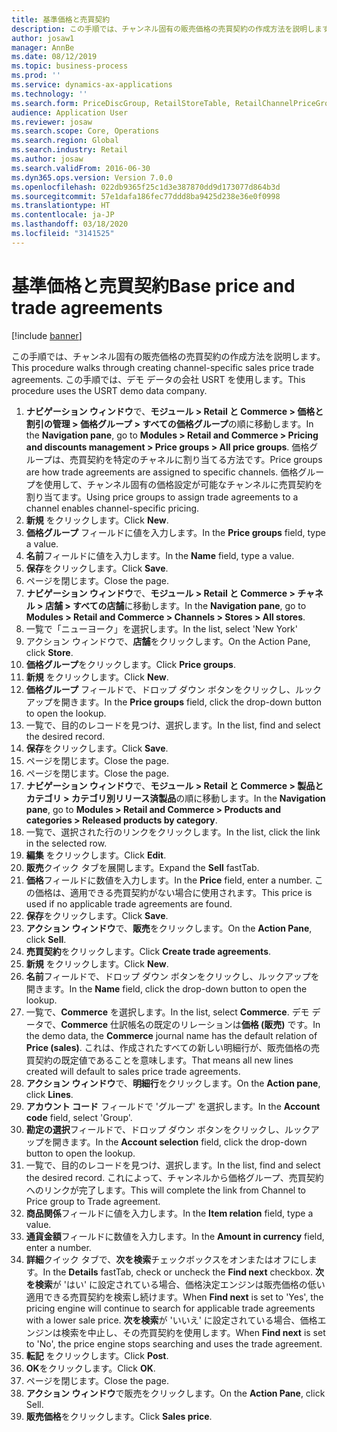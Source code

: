 ```yaml
---
title: 基準価格と売買契約
description: この手順では、チャンネル固有の販売価格の売買契約の作成方法を説明します。
author: josaw1
manager: AnnBe
ms.date: 08/12/2019
ms.topic: business-process
ms.prod: ''
ms.service: dynamics-ax-applications
ms.technology: ''
ms.search.form: PriceDiscGroup, RetailStoreTable, RetailChannelPriceGroup, EcoResProductDetailsExtended, PriceDiscAdmTable, PriceDiscAdm
audience: Application User
ms.reviewer: josaw
ms.search.scope: Core, Operations
ms.search.region: Global
ms.search.industry: Retail
ms.author: josaw
ms.search.validFrom: 2016-06-30
ms.dyn365.ops.version: Version 7.0.0
ms.openlocfilehash: 022db9365f25c1d3e387870dd9d173077d864b3d
ms.sourcegitcommit: 57e1dafa186fec77ddd8ba9425d238e36e0f0998
ms.translationtype: HT
ms.contentlocale: ja-JP
ms.lasthandoff: 03/18/2020
ms.locfileid: "3141525"
---
```

# <a name="base-price-and-trade-agreements"></a><span data-ttu-id="1c91b-103">基準価格と売買契約</span><span class="sxs-lookup"><span data-stu-id="1c91b-103">Base price and trade agreements</span></span>

[!include [banner](../includes/banner.md)]

<span data-ttu-id="1c91b-104">この手順では、チャンネル固有の販売価格の売買契約の作成方法を説明します。</span><span class="sxs-lookup"><span data-stu-id="1c91b-104">This procedure walks through creating channel-specific sales price trade agreements.</span></span> <span data-ttu-id="1c91b-105">この手順では、デモ データの会社 USRT を使用します。</span><span class="sxs-lookup"><span data-stu-id="1c91b-105">This procedure uses the USRT demo data company.</span></span>

1. <span data-ttu-id="1c91b-106">**ナビゲーション ウィンドウ**で、**モジュール > Retail と Commerce > 価格と割引の管理 > 価格グループ > すべての価格グループ**の順に移動します。</span><span class="sxs-lookup"><span data-stu-id="1c91b-106">In the **Navigation pane**, go to **Modules > Retail and Commerce > Pricing and discounts management > Price groups > All price groups**.</span></span> <span data-ttu-id="1c91b-107">価格グループは、売買契約を特定のチャネルに割り当てる方法です。</span><span class="sxs-lookup"><span data-stu-id="1c91b-107">Price groups are how trade agreements are assigned to specific channels.</span></span> <span data-ttu-id="1c91b-108">価格グループを使用して、チャンネル固有の価格設定が可能なチャンネルに売買契約を割り当てます。</span><span class="sxs-lookup"><span data-stu-id="1c91b-108">Using price groups to assign trade agreements to a channel enables channel-specific pricing.</span></span>  
2. <span data-ttu-id="1c91b-109">**新規** をクリックします。</span><span class="sxs-lookup"><span data-stu-id="1c91b-109">Click **New**.</span></span>
3. <span data-ttu-id="1c91b-110">**価格グループ** フィールドに値を入力します。</span><span class="sxs-lookup"><span data-stu-id="1c91b-110">In the **Price groups** field, type a value.</span></span>
4. <span data-ttu-id="1c91b-111">**名前**フィールドに値を入力します。</span><span class="sxs-lookup"><span data-stu-id="1c91b-111">In the **Name** field, type a value.</span></span>
5. <span data-ttu-id="1c91b-112">**保存**をクリックします。</span><span class="sxs-lookup"><span data-stu-id="1c91b-112">Click **Save**.</span></span>
6. <span data-ttu-id="1c91b-113">ページを閉じます。</span><span class="sxs-lookup"><span data-stu-id="1c91b-113">Close the page.</span></span>
7. <span data-ttu-id="1c91b-114">**ナビゲーション ウィンドウ**で、**モジュール > Retail と Commerce > チャネル > 店舗 > すべての店舗**に移動します。</span><span class="sxs-lookup"><span data-stu-id="1c91b-114">In the **Navigation pane**, go to **Modules > Retail and Commerce > Channels > Stores > All stores**.</span></span>
8. <span data-ttu-id="1c91b-115">一覧で「ニューヨーク」を選択します。</span><span class="sxs-lookup"><span data-stu-id="1c91b-115">In the list, select 'New York'</span></span>
9. <span data-ttu-id="1c91b-116">アクション ウィンドウで、**店舗**をクリックします。</span><span class="sxs-lookup"><span data-stu-id="1c91b-116">On the Action Pane, click **Store**.</span></span>
10. <span data-ttu-id="1c91b-117">**価格グループ**をクリックします。</span><span class="sxs-lookup"><span data-stu-id="1c91b-117">Click **Price groups**.</span></span>
11. <span data-ttu-id="1c91b-118">**新規** をクリックします。</span><span class="sxs-lookup"><span data-stu-id="1c91b-118">Click **New**.</span></span>
12. <span data-ttu-id="1c91b-119">**価格グループ** フィールドで、ドロップ ダウン ボタンをクリックし、ルックアップを開きます。</span><span class="sxs-lookup"><span data-stu-id="1c91b-119">In the **Price groups** field, click the drop-down button to open the lookup.</span></span>
13. <span data-ttu-id="1c91b-120">一覧で、目的のレコードを見つけ、選択します。</span><span class="sxs-lookup"><span data-stu-id="1c91b-120">In the list, find and select the desired record.</span></span>
14. <span data-ttu-id="1c91b-121">**保存**をクリックします。</span><span class="sxs-lookup"><span data-stu-id="1c91b-121">Click **Save**.</span></span>
15. <span data-ttu-id="1c91b-122">ページを閉じます。</span><span class="sxs-lookup"><span data-stu-id="1c91b-122">Close the page.</span></span>
16. <span data-ttu-id="1c91b-123">ページを閉じます。</span><span class="sxs-lookup"><span data-stu-id="1c91b-123">Close the page.</span></span>
17. <span data-ttu-id="1c91b-124">**ナビゲーション ウィンドウ**で、**モジュール > Retail と Commerce > 製品とカテゴリ > カテゴリ別リリース済製品**の順に移動します。</span><span class="sxs-lookup"><span data-stu-id="1c91b-124">In the **Navigation pane**, go to **Modules > Retail and Commerce > Products and categories > Released products by category**.</span></span>
18. <span data-ttu-id="1c91b-125">一覧で、選択された行のリンクをクリックします。</span><span class="sxs-lookup"><span data-stu-id="1c91b-125">In the list, click the link in the selected row.</span></span>
19. <span data-ttu-id="1c91b-126">**編集** をクリックします。</span><span class="sxs-lookup"><span data-stu-id="1c91b-126">Click **Edit**.</span></span>
20. <span data-ttu-id="1c91b-127">**販売**クイック タブを展開します。</span><span class="sxs-lookup"><span data-stu-id="1c91b-127">Expand the **Sell** fastTab.</span></span>
21. <span data-ttu-id="1c91b-128">**価格**フィールドに数値を入力します。</span><span class="sxs-lookup"><span data-stu-id="1c91b-128">In the **Price** field, enter a number.</span></span> <span data-ttu-id="1c91b-129">この価格は、適用できる売買契約がない場合に使用されます。</span><span class="sxs-lookup"><span data-stu-id="1c91b-129">This price is used if no applicable trade agreements are found.</span></span>  
22. <span data-ttu-id="1c91b-130">**保存**をクリックします。</span><span class="sxs-lookup"><span data-stu-id="1c91b-130">Click **Save**.</span></span>
23. <span data-ttu-id="1c91b-131">**アクション ウィンドウ**で、**販売**をクリックします。</span><span class="sxs-lookup"><span data-stu-id="1c91b-131">On the **Action Pane**, click **Sell**.</span></span>
24. <span data-ttu-id="1c91b-132">**売買契約**をクリックします。</span><span class="sxs-lookup"><span data-stu-id="1c91b-132">Click **Create trade agreements**.</span></span>
25. <span data-ttu-id="1c91b-133">**新規** をクリックします。</span><span class="sxs-lookup"><span data-stu-id="1c91b-133">Click **New**.</span></span>
26. <span data-ttu-id="1c91b-134">**名前**フィールドで、ドロップ ダウン ボタンをクリックし、ルックアップを開きます。</span><span class="sxs-lookup"><span data-stu-id="1c91b-134">In the **Name** field, click the drop-down button to open the lookup.</span></span>
27. <span data-ttu-id="1c91b-135">一覧で、**Commerce** を選択します。</span><span class="sxs-lookup"><span data-stu-id="1c91b-135">In the list, select **Commerce**.</span></span> <span data-ttu-id="1c91b-136">デモ データで、**Commerce** 仕訳帳名の既定のリレーションは**価格 (販売)** です。</span><span class="sxs-lookup"><span data-stu-id="1c91b-136">In the demo data, the **Commerce** journal name has the default relation of **Price (sales)**.</span></span> <span data-ttu-id="1c91b-137">これは、作成されたすべての新しい明細行が、販売価格の売買契約の既定値であることを意味します。</span><span class="sxs-lookup"><span data-stu-id="1c91b-137">That means all new lines created will default to sales price trade agreements.</span></span>  
28. <span data-ttu-id="1c91b-138">**アクション ウィンドウ**で、**明細行**をクリックします。</span><span class="sxs-lookup"><span data-stu-id="1c91b-138">On the **Action pane**, click **Lines**.</span></span>
29. <span data-ttu-id="1c91b-139">**アカウント コード** フィールドで 'グループ' を選択します。</span><span class="sxs-lookup"><span data-stu-id="1c91b-139">In the **Account code** field, select 'Group'.</span></span>
30. <span data-ttu-id="1c91b-140">**勘定の選択**フィールドで、ドロップ ダウン ボタンをクリックし、ルックアップを開きます。</span><span class="sxs-lookup"><span data-stu-id="1c91b-140">In the **Account selection** field, click the drop-down button to open the lookup.</span></span>
31. <span data-ttu-id="1c91b-141">一覧で、目的のレコードを見つけ、選択します。</span><span class="sxs-lookup"><span data-stu-id="1c91b-141">In the list, find and select the desired record.</span></span> <span data-ttu-id="1c91b-142">これによって、チャンネルから価格グループ、売買契約へのリンクが完了します。</span><span class="sxs-lookup"><span data-stu-id="1c91b-142">This will complete the link from Channel to Price group to Trade agreement.</span></span>  
32. <span data-ttu-id="1c91b-143">**商品関係**フィールドに値を入力します。</span><span class="sxs-lookup"><span data-stu-id="1c91b-143">In the **Item relation** field, type a value.</span></span>
33. <span data-ttu-id="1c91b-144">**通貨金額**フィールドに数値を入力します。</span><span class="sxs-lookup"><span data-stu-id="1c91b-144">In the **Amount in currency** field, enter a number.</span></span>
34. <span data-ttu-id="1c91b-145">**詳細**クイック タブで、**次を検索**チェックボックスをオンまたはオフにします。</span><span class="sxs-lookup"><span data-stu-id="1c91b-145">In the **Details** fastTab, check or uncheck the **Find next** checkbox.</span></span> <span data-ttu-id="1c91b-146">**次を検索**が 'はい' に設定されている場合、価格決定エンジンは販売価格の低い適用できる売買契約を検索し続けます。</span><span class="sxs-lookup"><span data-stu-id="1c91b-146">When **Find next** is set to 'Yes', the pricing engine will continue to search for applicable trade agreements with a lower sale price.</span></span> <span data-ttu-id="1c91b-147">**次を検索**が 'いいえ' に設定されている場合、価格エンジンは検索を中止し、その売買契約を使用します。</span><span class="sxs-lookup"><span data-stu-id="1c91b-147">When **Find next** is set to 'No', the price engine stops searching and uses the trade agreement.</span></span>  
35. <span data-ttu-id="1c91b-148">**転記** をクリックします。</span><span class="sxs-lookup"><span data-stu-id="1c91b-148">Click **Post**.</span></span>
36. <span data-ttu-id="1c91b-149">**OK**をクリックします。</span><span class="sxs-lookup"><span data-stu-id="1c91b-149">Click **OK**.</span></span>
37. <span data-ttu-id="1c91b-150">ページを閉じます。</span><span class="sxs-lookup"><span data-stu-id="1c91b-150">Close the page.</span></span>
38. <span data-ttu-id="1c91b-151">**アクション ウィンドウ**で販売をクリックします。</span><span class="sxs-lookup"><span data-stu-id="1c91b-151">On the **Action Pane**, click Sell.</span></span>
39. <span data-ttu-id="1c91b-152">**販売価格**をクリックします。</span><span class="sxs-lookup"><span data-stu-id="1c91b-152">Click **Sales price**.</span></span>

